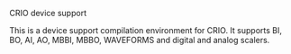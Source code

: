 CRIO device support

This is a device support compilation environment for CRIO. It supports BI, BO, AI, AO, MBBI, MBBO, WAVEFORMS and digital and analog scalers.
